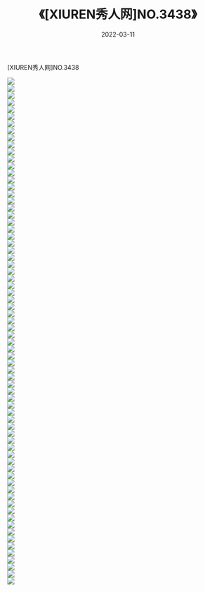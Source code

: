 ﻿---
layout: post
title:  《[XIUREN秀人网]NO.3438》
date:   2022-03-11
img: http://img.660000.xyz/Sharelink/秀人网/秀人网第04部分/[XIUREN秀人网]NO.3438/000.jpg
categories: [美女, 清纯, 唯美]
---

[XIUREN秀人网]NO.3438

 ![](http://img.660000.xyz/Sharelink/秀人网/秀人网第04部分/[XIUREN秀人网]NO.3438/001.jpg) <br>![](http://img.660000.xyz/Sharelink/秀人网/秀人网第04部分/[XIUREN秀人网]NO.3438/002.jpg) <br>![](http://img.660000.xyz/Sharelink/秀人网/秀人网第04部分/[XIUREN秀人网]NO.3438/003.jpg) <br>![](http://img.660000.xyz/Sharelink/秀人网/秀人网第04部分/[XIUREN秀人网]NO.3438/004.jpg) <br>![](http://img.660000.xyz/Sharelink/秀人网/秀人网第04部分/[XIUREN秀人网]NO.3438/005.jpg) <br>![](http://img.660000.xyz/Sharelink/秀人网/秀人网第04部分/[XIUREN秀人网]NO.3438/006.jpg) <br>![](http://img.660000.xyz/Sharelink/秀人网/秀人网第04部分/[XIUREN秀人网]NO.3438/007.jpg) <br>![](http://img.660000.xyz/Sharelink/秀人网/秀人网第04部分/[XIUREN秀人网]NO.3438/008.jpg) <br>![](http://img.660000.xyz/Sharelink/秀人网/秀人网第04部分/[XIUREN秀人网]NO.3438/009.jpg) <br>![](http://img.660000.xyz/Sharelink/秀人网/秀人网第04部分/[XIUREN秀人网]NO.3438/010.jpg) <br>![](http://img.660000.xyz/Sharelink/秀人网/秀人网第04部分/[XIUREN秀人网]NO.3438/011.jpg) <br>![](http://img.660000.xyz/Sharelink/秀人网/秀人网第04部分/[XIUREN秀人网]NO.3438/012.jpg) <br>![](http://img.660000.xyz/Sharelink/秀人网/秀人网第04部分/[XIUREN秀人网]NO.3438/013.jpg) <br>![](http://img.660000.xyz/Sharelink/秀人网/秀人网第04部分/[XIUREN秀人网]NO.3438/014.jpg) <br>![](http://img.660000.xyz/Sharelink/秀人网/秀人网第04部分/[XIUREN秀人网]NO.3438/015.jpg) <br>![](http://img.660000.xyz/Sharelink/秀人网/秀人网第04部分/[XIUREN秀人网]NO.3438/016.jpg) <br>![](http://img.660000.xyz/Sharelink/秀人网/秀人网第04部分/[XIUREN秀人网]NO.3438/017.jpg) <br>![](http://img.660000.xyz/Sharelink/秀人网/秀人网第04部分/[XIUREN秀人网]NO.3438/018.jpg) <br>![](http://img.660000.xyz/Sharelink/秀人网/秀人网第04部分/[XIUREN秀人网]NO.3438/019.jpg) <br>![](http://img.660000.xyz/Sharelink/秀人网/秀人网第04部分/[XIUREN秀人网]NO.3438/020.jpg) <br>![](http://img.660000.xyz/Sharelink/秀人网/秀人网第04部分/[XIUREN秀人网]NO.3438/021.jpg) <br>![](http://img.660000.xyz/Sharelink/秀人网/秀人网第04部分/[XIUREN秀人网]NO.3438/022.jpg) <br>![](http://img.660000.xyz/Sharelink/秀人网/秀人网第04部分/[XIUREN秀人网]NO.3438/023.jpg) <br>![](http://img.660000.xyz/Sharelink/秀人网/秀人网第04部分/[XIUREN秀人网]NO.3438/024.jpg) <br>![](http://img.660000.xyz/Sharelink/秀人网/秀人网第04部分/[XIUREN秀人网]NO.3438/025.jpg) <br>![](http://img.660000.xyz/Sharelink/秀人网/秀人网第04部分/[XIUREN秀人网]NO.3438/026.jpg) <br>![](http://img.660000.xyz/Sharelink/秀人网/秀人网第04部分/[XIUREN秀人网]NO.3438/027.jpg) <br>![](http://img.660000.xyz/Sharelink/秀人网/秀人网第04部分/[XIUREN秀人网]NO.3438/028.jpg) <br>![](http://img.660000.xyz/Sharelink/秀人网/秀人网第04部分/[XIUREN秀人网]NO.3438/029.jpg) <br>![](http://img.660000.xyz/Sharelink/秀人网/秀人网第04部分/[XIUREN秀人网]NO.3438/030.jpg) <br>![](http://img.660000.xyz/Sharelink/秀人网/秀人网第04部分/[XIUREN秀人网]NO.3438/031.jpg) <br>![](http://img.660000.xyz/Sharelink/秀人网/秀人网第04部分/[XIUREN秀人网]NO.3438/032.jpg) <br>![](http://img.660000.xyz/Sharelink/秀人网/秀人网第04部分/[XIUREN秀人网]NO.3438/033.jpg) <br>![](http://img.660000.xyz/Sharelink/秀人网/秀人网第04部分/[XIUREN秀人网]NO.3438/034.jpg) <br>![](http://img.660000.xyz/Sharelink/秀人网/秀人网第04部分/[XIUREN秀人网]NO.3438/035.jpg) <br>![](http://img.660000.xyz/Sharelink/秀人网/秀人网第04部分/[XIUREN秀人网]NO.3438/036.jpg) <br>![](http://img.660000.xyz/Sharelink/秀人网/秀人网第04部分/[XIUREN秀人网]NO.3438/037.jpg) <br>![](http://img.660000.xyz/Sharelink/秀人网/秀人网第04部分/[XIUREN秀人网]NO.3438/038.jpg) <br>![](http://img.660000.xyz/Sharelink/秀人网/秀人网第04部分/[XIUREN秀人网]NO.3438/039.jpg) <br>![](http://img.660000.xyz/Sharelink/秀人网/秀人网第04部分/[XIUREN秀人网]NO.3438/040.jpg) <br>![](http://img.660000.xyz/Sharelink/秀人网/秀人网第04部分/[XIUREN秀人网]NO.3438/041.jpg) <br>![](http://img.660000.xyz/Sharelink/秀人网/秀人网第04部分/[XIUREN秀人网]NO.3438/042.jpg) <br>![](http://img.660000.xyz/Sharelink/秀人网/秀人网第04部分/[XIUREN秀人网]NO.3438/043.jpg) <br>![](http://img.660000.xyz/Sharelink/秀人网/秀人网第04部分/[XIUREN秀人网]NO.3438/044.jpg) <br>![](http://img.660000.xyz/Sharelink/秀人网/秀人网第04部分/[XIUREN秀人网]NO.3438/045.jpg) <br>![](http://img.660000.xyz/Sharelink/秀人网/秀人网第04部分/[XIUREN秀人网]NO.3438/046.jpg) <br>![](http://img.660000.xyz/Sharelink/秀人网/秀人网第04部分/[XIUREN秀人网]NO.3438/047.jpg) <br>![](http://img.660000.xyz/Sharelink/秀人网/秀人网第04部分/[XIUREN秀人网]NO.3438/048.jpg) <br>![](http://img.660000.xyz/Sharelink/秀人网/秀人网第04部分/[XIUREN秀人网]NO.3438/049.jpg) <br>![](http://img.660000.xyz/Sharelink/秀人网/秀人网第04部分/[XIUREN秀人网]NO.3438/050.jpg) <br>![](http://img.660000.xyz/Sharelink/秀人网/秀人网第04部分/[XIUREN秀人网]NO.3438/051.jpg) <br>![](http://img.660000.xyz/Sharelink/秀人网/秀人网第04部分/[XIUREN秀人网]NO.3438/052.jpg) <br>![](http://img.660000.xyz/Sharelink/秀人网/秀人网第04部分/[XIUREN秀人网]NO.3438/053.jpg) <br>![](http://img.660000.xyz/Sharelink/秀人网/秀人网第04部分/[XIUREN秀人网]NO.3438/054.jpg) <br>![](http://img.660000.xyz/Sharelink/秀人网/秀人网第04部分/[XIUREN秀人网]NO.3438/055.jpg) <br>![](http://img.660000.xyz/Sharelink/秀人网/秀人网第04部分/[XIUREN秀人网]NO.3438/056.jpg) <br>![](http://img.660000.xyz/Sharelink/秀人网/秀人网第04部分/[XIUREN秀人网]NO.3438/057.jpg) <br>![](http://img.660000.xyz/Sharelink/秀人网/秀人网第04部分/[XIUREN秀人网]NO.3438/058.jpg) <br>![](http://img.660000.xyz/Sharelink/秀人网/秀人网第04部分/[XIUREN秀人网]NO.3438/059.jpg) <br>![](http://img.660000.xyz/Sharelink/秀人网/秀人网第04部分/[XIUREN秀人网]NO.3438/060.jpg) <br>![](http://img.660000.xyz/Sharelink/秀人网/秀人网第04部分/[XIUREN秀人网]NO.3438/061.jpg) <br>![](http://img.660000.xyz/Sharelink/秀人网/秀人网第04部分/[XIUREN秀人网]NO.3438/062.jpg) <br>![](http://img.660000.xyz/Sharelink/秀人网/秀人网第04部分/[XIUREN秀人网]NO.3438/063.jpg) <br>![](http://img.660000.xyz/Sharelink/秀人网/秀人网第04部分/[XIUREN秀人网]NO.3438/064.jpg) <br>![](http://img.660000.xyz/Sharelink/秀人网/秀人网第04部分/[XIUREN秀人网]NO.3438/065.jpg) <br>![](http://img.660000.xyz/Sharelink/秀人网/秀人网第04部分/[XIUREN秀人网]NO.3438/066.jpg) <br>![](http://img.660000.xyz/Sharelink/秀人网/秀人网第04部分/[XIUREN秀人网]NO.3438/067.jpg) <br>![](http://img.660000.xyz/Sharelink/秀人网/秀人网第04部分/[XIUREN秀人网]NO.3438/068.jpg) <br>![](http://img.660000.xyz/Sharelink/秀人网/秀人网第04部分/[XIUREN秀人网]NO.3438/069.jpg) <br>![](http://img.660000.xyz/Sharelink/秀人网/秀人网第04部分/[XIUREN秀人网]NO.3438/070.jpg) <br>![](http://img.660000.xyz/Sharelink/秀人网/秀人网第04部分/[XIUREN秀人网]NO.3438/071.jpg) <br>![](http://img.660000.xyz/Sharelink/秀人网/秀人网第04部分/[XIUREN秀人网]NO.3438/072.jpg) <br>